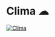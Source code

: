 
# Clima ☁

[![Clima](https://i.gyazo.com/c41332b9ce2792b2cab5cae810e469eb.gif)](https://gyazo.com/c41332b9ce2792b2cab5cae810e469eb)
